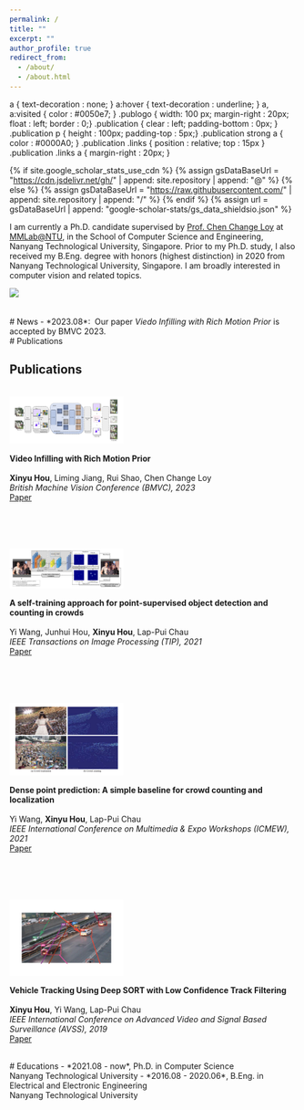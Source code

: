 ```yaml
---
permalink: /
title: ""
excerpt: ""
author_profile: true
redirect_from: 
  - /about/
  - /about.html
---
```

a { text-decoration : none; }
a:hover { text-decoration : underline; }
a, a:visited { color : #0050e7; }
.publogo { width: 100 px; margin-right : 20px; float : left; border : 0;}
.publication { clear : left; padding-bottom : 0px; }
.publication p { height : 100px; padding-top : 5px;}
.publication strong a { color : #0000A0; }
.publication .links { position : relative; top : 15px }
.publication .links a { margin-right : 20px; }

{% if site.google_scholar_stats_use_cdn %}
{% assign gsDataBaseUrl = "https://cdn.jsdelivr.net/gh/" | append: site.repository | append: "@" %}
{% else %}
{% assign gsDataBaseUrl = "https://raw.githubusercontent.com/" | append: site.repository | append: "/" %}
{% endif %}
{% assign url = gsDataBaseUrl | append: "google-scholar-stats/gs_data_shieldsio.json" %}

<span class='anchor' id='about-me'></span>

I am currently a Ph.D. candidate supervised by <a href="https://www.mmlab-ntu.com/person/ccloy/">Prof. Chen Change Loy</a> at <a href="https://www.mmlab-ntu.com/"> MMLab@NTU</a>, in the School of Computer Science and Engineering, Nanyang Technological University, Singapore. Prior to my Ph.D. study, I also received my B.Eng. degree with honors (highest distinction) in 2020 from Nanyang Technological University, Singapore. I am broadly interested in computer vision and related topics.

<a href='https://scholar.google.com/citations?user=90lIt2QAAAAJ'><img src="https://img.shields.io/endpoint?url={{ url | url_encode }}&logo=Google%20Scholar&labelColor=f6f6f6&color=9cf&style=flat&label=citations"></a>


<br />
# News
- *2023.08*: &nbsp;Our paper <i>Viedo Infilling with Rich Motion Prior</i> is accepted by BMVC 2023. 


<br />
# Publications 

<div class="container">
		<h2>Publications</h2>
        <br>
        <div class="publication">
            <img src="images/virmp.jpg" class="publogo" width="200 px">
            <p> 
                <strong>
                    Video Infilling with Rich Motion Prior
                </strong>
                <br>
                <br>
                <b>Xinyu Hou</b>, Liming Jiang, Rui Shao, Chen Change Loy
                <br>
                <em>British Machine Vision Conference (BMVC), 2023</em>
                <br>
                <span class="links">
                    <a href="https://arxiv.org/abs/2112.01071">Paper</a>
                </span>
            </p>
        </div>
        <br>
        <br>
        <br>
        <br>
	<div class="publication">
            <img src="images/wangyi2.jpg" class="publogo" width="200 px">
            <p> 
                <strong>
                    A self-training approach for point-supervised object detection and counting in crowds
                </strong>
                <br>
                <br>
                Yi Wang, Junhui Hou, <b>Xinyu Hou</b>, Lap-Pui Chau
                <br>
                <em>IEEE Transactions on Image Processing (TIP), 2021 </em>
                <br>
                <span class="links">
                    <a href="https://ieeexplore.ieee.org/abstract/document/9347744">Paper</a>
                </span>
            </p>
        </div>
        <br>
        <br>
        <br>
        <br>
	<div class="publication">
            <img src="images/wangyi1.jpg" class="publogo" width="200 px">
            <p> 
                <strong>
                    Dense point prediction: A simple baseline for crowd counting and localization
                </strong>
                <br>
                <br>
                Yi Wang, <b>Xinyu Hou</b>, Lap-Pui Chau
                <br>
                <em>IEEE International Conference on Multimedia & Expo Workshops (ICMEW), 2021 </em>
                <br>
                <span class="links">
                    <a href="https://ieeexplore.ieee.org/abstract/document/9455954">Paper</a>
                </span>
            </p>
        </div>
        <br>
        <br>
        <br>
        <br>
        <div class="publication">
            <img src="images/dslcf.jpg" class="publogo" width="200 px">
            <p> 
                <strong>
                    Vehicle Tracking Using Deep SORT with Low Confidence Track Filtering
                </strong>
                <br>
                <br>
                <b>Xinyu Hou</b>, Yi Wang, Lap-Pui Chau
                <br>
                <em>IEEE International Conference on Advanced Video and Signal Based Surveillance (AVSS), 2019 </em>
                <br>
                <span class="links">
                    <a href="https://ieeexplore.ieee.org/abstract/document/8909903">Paper</a>
                </span>
            </p>
        </div>
</div>


<br />
# Educations
- *2021.08 - now*, Ph.D. in Computer Science <br /> Nanyang Technological University
- *2016.08 - 2020.06*, B.Eng. in Electrical and Electronic Engineering  <br /> Nanyang Technological University
<br />
